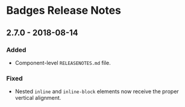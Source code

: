 <!-- Release notes authoring guidelines: http://keepachangelog.com/ -->

# Badges Release Notes

<!-- ## [Unreleased] -->

## 2.7.0 - 2018-08-14

### Added

- Component-level `RELEASENOTES.md` file.

### Fixed

- Nested `inline` and `inline-block` elements now receive the proper vertical alignment.
